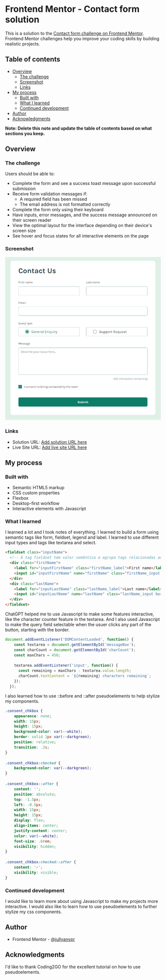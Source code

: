 # Frontend Mentor - Contact form solution

This is a solution to the [Contact form challenge on Frontend Mentor](https://www.frontendmentor.io/challenges/contact-form--G-hYlqKJj). Frontend Mentor challenges help you improve your coding skills by building realistic projects. 

## Table of contents

- [Overview](#overview)
  - [The challenge](#the-challenge)
  - [Screenshot](#screenshot)
  - [Links](#links)
- [My process](#my-process)
  - [Built with](#built-with)
  - [What I learned](#what-i-learned)
  - [Continued development](#continued-development)
- [Author](#author)
- [Acknowledgments](#acknowledgments)

**Note: Delete this note and update the table of contents based on what sections you keep.**

## Overview

### The challenge

Users should be able to:

- Complete the form and see a success toast message upon successful submission
- Receive form validation messages if:
  - A required field has been missed
  - The email address is not formatted correctly
- Complete the form only using their keyboard
- Have inputs, error messages, and the success message announced on their screen reader
- View the optimal layout for the interface depending on their device's screen size
- See hover and focus states for all interactive elements on the page

### Screenshot

![screenshot](./design/screenshot.png)

### Links

- Solution URL: [Add solution URL here](https://your-solution-url.com)
- Live Site URL: [Add live site URL here](https://your-live-site-url.com)

## My process

### Built with

- Semantic HTML5 markup
- CSS custom properties
- Flexbox
- Desktop-first workflow
- Interactive elements with Javascript


### What I learned

I learned a lot and I took notes of everything. I learned to build a form using semantic tags like form, fieldset, legend and label. I learned to use different input types and tags like textarea and select.

```html
<fieldset class="inputName">
  <!-- A tag fieldset tem valor semântico e agrupa tags relacionadas ao mesmo grupo -->
  <div class="firstName">
    <label for="inputFirstName" class="firstName_label">First name</label>
    <input id="inputFirstName" name="firstName" class="firstName_input border_change" type="text" pattern="[A-Za-z09]{3,20}" required>
  </div>
  <div class="lastName">
    <label for="inputLastName" class="lastName_label">Last name</label>
    <input id="inputLastName" name="lastName" class="lastName_input border_change"  type="text" required>
  </div>
</fieldset>
```

ChatGPT helped me to use Javascript to make some features interactive, like the character counter feature in the textarea. And I also used Javascript to make the query field selectable when the usuer clicks any part of the button, starting with the border.

```javascript
document.addEventListener('DOMContentLoaded', function() {
    const textarea = document.getElementById('messageBox');
    const charCount = document.getElementById('charCount');
    const maxChars = 450;
  
    textarea.addEventListener('input', function() {
      const remaining = maxChars - textarea.value.length;
      charCount.textContent = `${remaining} characters remaining`;
    });
  });
```

I also learned how to use ::before and ::after pseudoelements to help stylize my components.


```css
.consent_chkbox {
    appearance: none;
    width: 15px;
    height: 15px;
    background-color: var(--white);
    border: solid 1px var(--darkgreen);
    position: relative;
    transition: .2s;
}

.consent_chkbox:checked {
    background-color: var(--darkgreen);
}

.consent_chkbox::after {
    content: '';
    position: absolute;
    top: -1.5px;
    left: -0.5px;
    width: 15px;
    height: 15px;
    display: flex;
    align-items: center;
    justify-content: center;
    color: var(--white);
    font-size: .6rem;
    visibility: hidden;
}

.consent_chkbox:checked::after {
    content: '✓';
    visibility: visible;
}
```


### Continued development

I would like to learn more about using Javascript to make my projects more interactive. I would also like to learn how to use pseudoelements to further stylize my css components.


## Author

- Frontend Mentor - [@jullyanvpr](https://www.frontendmentor.io/profile/jullyanvpr)


## Acknowledgments

I'd like to thank Coding2GO for the excellent tutorial on how to use pseudoelements.